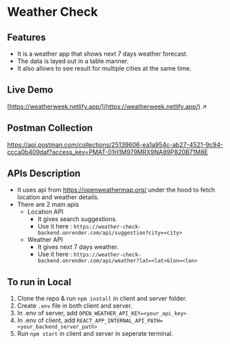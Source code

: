 # Weather Check

## Features

- It is a weather app that shows next 7 days weather forecast.
- The data is layed out in a table manner.
- It also allows to see result for multiple cities at the same time.

## Live Demo

[https://weatherweek.netlify.app/](https://weatherweek.netlify.app/) ↗️

## Postman Collection

https://api.postman.com/collections/25139606-ea1a954c-ab27-4521-9c94-ccca0b409daf?access_key=PMAT-01H1M979MRX9NA89P820B71M8E

## APIs Description

- It uses api from https://openweathermap.org/ under the hood to fetch location and weather details.
- There are 2 main apis
    - Location API
        - It gives search suggestions.
        - Use it here : ```https://weather-check-backend.onrender.com/api/suggestion?city=<city>```
    - Weather API
        - It gives next 7 days weather.
        - Use it here : ```https://weather-check-backend.onrender.com/api/weather?lat=<lat>&lon=<lon>```


## To run in Local

1. Clone the repo & run ```npm install``` in client and server folder.
2. Create ```.env``` file in both client and server.
3. In .env of server, add ```OPEN_WEATHER_API_KEY=<your_api_key>```
4. In .env of client, add ```REACT_APP_INTERNAL_API_PATH=<your_backend_server_path>```
5. Run ```npm start``` in client and server in seperate terminal.
